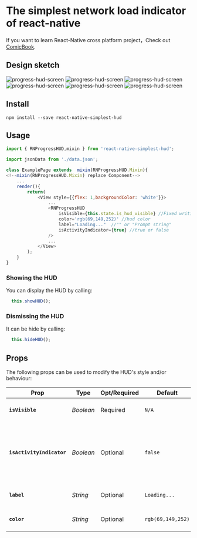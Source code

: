 # The simplest network load indicator of react-native


If you want to learn React-Native cross platform project，Check out [ComicBook](https://github.com/liyuechun/ComicBook).


## Design sketch
![progress-hud-screen](http://ooljpjhzm.bkt.clouddn.com/hud.gif)
![progress-hud-screen](http://ooljpjhzm.bkt.clouddn.com/001.png)
![progress-hud-screen](http://ooljpjhzm.bkt.clouddn.com/002.png)
![progress-hud-screen](http://ooljpjhzm.bkt.clouddn.com/003.png)
![progress-hud-screen](http://ooljpjhzm.bkt.clouddn.com/004.png)
![progress-hud-screen](http://ooljpjhzm.bkt.clouddn.com/005.png)

## Install

```shell
npm install --save react-native-simplest-hud
```

## Usage

```js
import { RNProgressHUD,mixin } from 'react-native-simplest-hud';

import jsonData from './data.json';

class ExamplePage extends  mixin(RNProgressHUD.Mixin){
<!--mixin(RNProgressHUD.Mixin) replace Component-->
    ...
    render(){
        return(
            <View style={{flex: 1,backgroundColor: 'white'}}>
                ...
                <RNProgressHUD
                    isVisible={this.state.is_hud_visible} //Fixed writing
                    color='rgb(69,149,252)' //hud color
                    label="Loading..."  //"" or "Prompt string"
                    isActivityIndicator={true} //true or false
                />
                ...
            </View>
        );
    }
}
```

### Showing the HUD
You can display the HUD by calling:

```js
  this.showHUD();
```

### Dismissing the HUD
It can be hide by calling:

```js
  this.hideHUD();
```

## Props
The following props can be used to modify the HUD's style and/or behaviour:

| Prop | Type | Opt/Required | Default | Note |
|---|---|---|---|---|
|__`isVisible`__|_Boolean_|Required|`N/A`|Displays the HUD when set to true.
|__`isActivityIndicator`__|_Boolean_|Optional|`false`|When set to true, the HUD is show by the ActivityIndicator style,or showing by the Rotating ring style.
|__`label`__|_String_|Optional|`Loading...`|Sets Prompt string of the HUD.
|__`color`__|_String_|Optional|`rgb(69,149,252)`|Sets the color of the HUD spinner.




